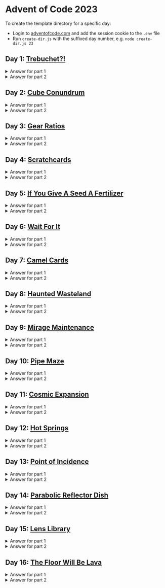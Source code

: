 # Advent of Code 2023

To create the template directory for a specific day:

- Login to [adventofcode.com](https://adventofcode.com/) and add the session cookie to the `.env` file
- Run `create-dir.js` with the suffixed day number, e.g. `node create-dir.js 23`

## Day 1: [Trebuchet?!](https://adventofcode.com/2023/day/1)

<details>
  <summary>Answer for part 1</summary>

```javascript
54338
```

</details>

<details>
  <summary>Answer for part 2</summary>

```javascript
53389
```

</details>

## Day 2: [Cube Conundrum](https://adventofcode.com/2023/day/2)

<details>
  <summary>Answer for part 1</summary>

```javascript
2369
```

</details>

<details>
  <summary>Answer for part 2</summary>

```javascript
66363
```

</details>

## Day 3: [Gear Ratios](https://adventofcode.com/2023/day/3)

<details>
  <summary>Answer for part 1</summary>

```javascript
560670
```

</details>

<details>
  <summary>Answer for part 2</summary>

```javascript
91622824
```

</details>

## Day 4: [Scratchcards](https://adventofcode.com/2023/day/4)

<details>
  <summary>Answer for part 1</summary>

```javascript
25651
```

</details>

<details>
  <summary>Answer for part 2</summary>

```javascript
19499881
```

</details>

## Day 5: [If You Give A Seed A Fertilizer](https://adventofcode.com/2023/day/5)

<details>
  <summary>Answer for part 1</summary>

```javascript
261668924
```

</details>

<details>
  <summary>Answer for part 2</summary>

```javascript
24261545
```

</details>

## Day 6: [Wait For It](https://adventofcode.com/2023/day/6)

<details>
  <summary>Answer for part 1</summary>

```javascript
633080
```

</details>

<details>
  <summary>Answer for part 2</summary>

```javascript
20048741
```

</details>

## Day 7: [Camel Cards](https://adventofcode.com/2023/day/7)

<details>
  <summary>Answer for part 1</summary>

```javascript
251806792
```

</details>

<details>
  <summary>Answer for part 2</summary>

```javascript
252113488
```

</details>

## Day 8: [Haunted Wasteland](https://adventofcode.com/2023/day/8)

<details>
  <summary>Answer for part 1</summary>

```javascript
12169
```

</details>

<details>
  <summary>Answer for part 2</summary>

```javascript
12030780859469
```

</details>

## Day 9: [Mirage Maintenance](https://adventofcode.com/2023/day/9)

<details>
  <summary>Answer for part 1</summary>

```javascript
1980437560
```

</details>

<details>
  <summary>Answer for part 2</summary>

```javascript
977
```

</details>

## Day 10: [Pipe Maze](https://adventofcode.com/2023/day/10)

<details>
  <summary>Answer for part 1</summary>

```javascript
6882
```

</details>

<details>
  <summary>Answer for part 2</summary>

```javascript
491
```

</details>

## Day 11: [Cosmic Expansion](https://adventofcode.com/2023/day/11)

<details>
  <summary>Answer for part 1</summary>

```javascript
9609130
```

</details>

<details>
  <summary>Answer for part 2</summary>

```javascript
702152204842
```

</details>

## Day 12: [Hot Springs](https://adventofcode.com/2023/day/12)

<details>
  <summary>Answer for part 1</summary>

```javascript
7705
```

</details>

<details>
  <summary>Answer for part 2</summary>

```javascript
50338344809230
```

</details>

## Day 13: [Point of Incidence](https://adventofcode.com/2023/day/13)

<details>
  <summary>Answer for part 1</summary>

```javascript
33122
```

</details>

<details>
  <summary>Answer for part 2</summary>

```javascript
32312
```

</details>

## Day 14: [Parabolic Reflector Dish](https://adventofcode.com/2023/day/14)

<details>
  <summary>Answer for part 1</summary>

```javascript
106997
```

</details>

<details>
  <summary>Answer for part 2</summary>

```javascript
99641
```

</details>

## Day 15: [Lens Library](https://adventofcode.com/2023/day/15)

<details>
  <summary>Answer for part 1</summary>

```javascript
512283
```

</details>

<details>
  <summary>Answer for part 2</summary>

```javascript
215827
```

</details>

## Day 16: [The Floor Will Be Lava](https://adventofcode.com/2023/day/16)

<details>
  <summary>Answer for part 1</summary>

```javascript
7034
```

</details>

<details>
  <summary>Answer for part 2</summary>

```javascript
7759
```

</details>
